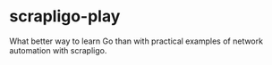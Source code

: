 # scrapligo-play

What better way to learn Go than with practical examples of network automation with scrapligo.